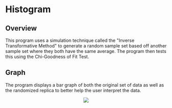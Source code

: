 # Histogram

## Overview
This program uses a simulation technique called the "Inverse Transformative Method" to generate a random sample set based off another sample set where they both have the same average. The program then tests this using the Chi-Goodness of Fit Test.

## Graph
The program displays a bar graph of both the original set of data as well as the randomized replica to better help the user interpret the data.

<p align="center">
  <img src="https://user-images.githubusercontent.com/51220736/185451638-dffc9324-74b7-40b0-9d7d-79acb8e862f9.png" />
</p>
